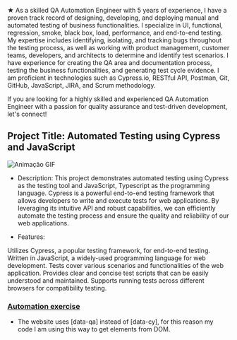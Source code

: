 &#9733; As a skilled QA Automation Engineer with 5 years of experience, I have a proven track record of designing, developing, and deploying manual and automated testing of business functionalities. I specialize in UI, functional, regression, smoke, black box, load, performance, and end-to-end testing. My expertise includes identifying, isolating, and tracking bugs throughout the testing process, as well as working with product management, customer teams, developers, and architects to determine and identify test scenarios.
I have experience for creating the QA area and documentation process, testing the business functionalities, and generating test cycle evidence. I am proficient in technologies such as Cypress.io, RESTful API, Postman, Git, GitHub, JavaScript, JIRA, and Scrum methodology.

 If you are looking for a highly skilled and experienced QA Automation Engineer with a passion for quality assurance and test-driven development, let's connect!

## Project Title: Automated Testing using Cypress and JavaScript

![Animação GIF](https://media.giphy.com/media/3ohhwuZW3cEWzJehhu/giphy.gif)

* Description:
This project demonstrates automated testing using Cypress as the testing tool and JavaScript, Typescript as the programming language. Cypress is a powerful end-to-end testing framework that allows developers to write and execute tests for web applications. By leveraging its intuitive API and robust capabilities, we can efficiently automate the testing process and ensure the quality and reliability of our web applications.

* Features:

Utilizes Cypress, a popular testing framework, for end-to-end testing.
Written in JavaScript, a widely-used programming language for web development.
Tests cover various scenarios and functionalities of the web application.
Provides clear and concise test scripts that can be easily understood and maintained.
Supports running tests across different browsers for compatibility testing.

###  [Automation exercise](https://www.automationexercise.com/)

* The website uses [data-qa] instead of [data-cy], for this reason my code I am using this way to get elements from DOM.